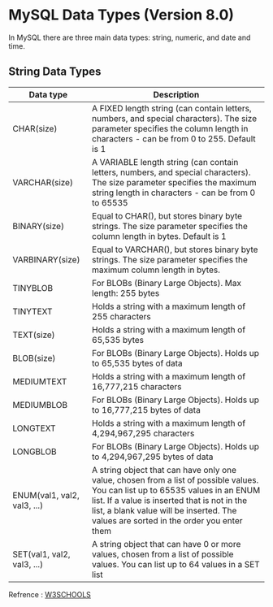 # MySQL Data Types (Version 8.0)

In MySQL there are three main data types: string, numeric, and date and time.

## String Data Types

| Data type                   | Description                                                                                                                                                                                                                                                             |
| --------------------------- | ----------------------------------------------------------------------------------------------------------------------------------------------------------------------------------------------------------------------------------------------------------------------- |
| CHAR(size)                  | A FIXED length string (can contain letters, numbers, and special characters). The size parameter specifies the column length in characters - can be from 0 to 255. Default is 1                                                                                         |
| VARCHAR(size)               | A VARIABLE length string (can contain letters, numbers, and special characters). The size parameter specifies the maximum string length in characters - can be from 0 to 65535                                                                                          |
| BINARY(size)                | Equal to CHAR(), but stores binary byte strings. The size parameter specifies the column length in bytes. Default is 1                                                                                                                                                  |
| VARBINARY(size)             | Equal to VARCHAR(), but stores binary byte strings. The size parameter specifies the maximum column length in bytes.                                                                                                                                                    |
| TINYBLOB                    | For BLOBs (Binary Large Objects). Max length: 255 bytes                                                                                                                                                                                                                 |
| TINYTEXT                    | Holds a string with a maximum length of 255 characters                                                                                                                                                                                                                  |
| TEXT(size)                  | Holds a string with a maximum length of 65,535 bytes                                                                                                                                                                                                                    |
| BLOB(size)                  | For BLOBs (Binary Large Objects). Holds up to 65,535 bytes of data                                                                                                                                                                                                      |
| MEDIUMTEXT                  | Holds a string with a maximum length of 16,777,215 characters                                                                                                                                                                                                           |
| MEDIUMBLOB                  | For BLOBs (Binary Large Objects). Holds up to 16,777,215 bytes of data                                                                                                                                                                                                  |
| LONGTEXT                    | Holds a string with a maximum length of 4,294,967,295 characters                                                                                                                                                                                                        |
| LONGBLOB                    | For BLOBs (Binary Large Objects). Holds up to 4,294,967,295 bytes of data                                                                                                                                                                                               |
| ENUM(val1, val2, val3, ...) | A string object that can have only one value, chosen from a list of possible values. You can list up to 65535 values in an ENUM list. If a value is inserted that is not in the list, a blank value will be inserted. The values are sorted in the order you enter them |
| SET(val1, val2, val3, ...)  | A string object that can have 0 or more values, chosen from a list of possible values. You can list up to 64 values in a SET list                                                                                                                                       |

Refrence : [W3SCHOOLS](https://www.w3schools.com/sql/sql_datatypes.asp)
